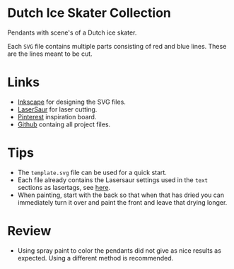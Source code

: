 # Dutch Ice Skater Collection
Pendants with scene's of a Dutch ice skater.

Each `SVG` file contains multiple parts consisting of red and blue lines. These are the lines meant to be cut.  

# Links
- [Inkscape](https://inkscape.org/) for designing the SVG files.
- [LaserSaur](https://www.lasersaur.com/) for laser cutting.
- [Pinterest](https://nl.pinterest.com/muaddev/dutch-winter-scene/) inspiration board.
- [Github](https://github.com/MuadDev/LaserCutting/tree/main/dutch_ice_skater_collection) containg all project files.


# Tips
- The `template.svg` file can be used for a quick start.
- Each file already contains the Lasersaur settings used in the `text` sections as lasertags, see [here](https://github-wiki-see.page/m/nortd/lasersaur/wiki/lasertags).
- When painting, start with the back so that when that has dried you can immediately turn it over and paint the front and leave that drying longer.

# Review
- Using spray paint to color the pendants did not give as nice results as expected. Using a different method is recommended.